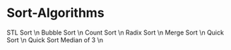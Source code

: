 # Sort-Algorithms
STL Sort \n
Bubble Sort \n
Count Sort \n
Radix Sort \n
Merge Sort \n
Quick Sort \n
Quick Sort Median of 3 \n
